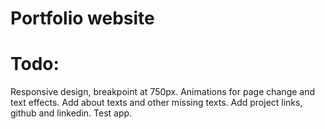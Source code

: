 # Portfolio website

# Todo:
Responsive design, breakpoint at 750px.
Animations for page change and text effects.
Add about texts and other missing texts.
Add project links, github and linkedin.
Test app.